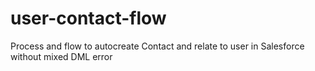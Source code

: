 # user-contact-flow
Process and flow to autocreate Contact and relate to user in Salesforce without mixed DML error
